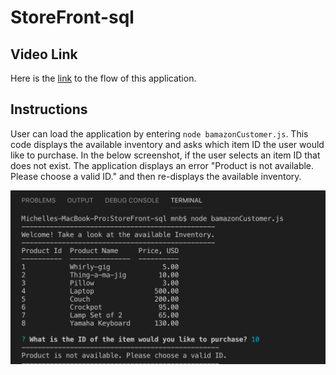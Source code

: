 # StoreFront-sql

## Video Link
Here is the [link](https://drive.google.com/file/d/1ZwEy-sQV1FLUR6aRxpFwTDXVANuSXFRr/view?usp=sharing) to the flow of this application.

## Instructions

User can load the application by entering `node bamazonCustomer.js`. This code displays the available inventory and asks which 
item ID the user would like to purchase. In the below screenshot, if the user selects an item ID that does not exist. The application displays an error "Product is not available. Please choose a valid ID." and then re-displays the available inventory.

![Screenshot](images/inital_screen.png)